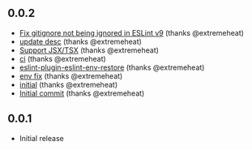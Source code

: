 ## 0.0.2
* [Fix gitignore not being ignored in ESLint v9](https://github.com/extremeheat/standard-tsx/commit/5cf299712901d01b873102ef34929f7cef171189) (thanks @extremeheat)
* [update desc](https://github.com/extremeheat/standard-tsx/commit/2dc6d31aac8bade5db767bf7e278574ab594a4ba) (thanks @extremeheat)
* [Support JSX/TSX](https://github.com/extremeheat/standard-tsx/commit/ce2987c7f9096b36e71c5b7ea8a5e5a4cbb98dc3) (thanks @extremeheat)
* [ci](https://github.com/extremeheat/standard-tsx/commit/29af0481aec24c5ea16ae05f439b83d2e57c6842) (thanks @extremeheat)
* [eslint-plugin-eslint-env-restore](https://github.com/extremeheat/standard-tsx/commit/a583a2e7141a7a4ed0ba5754026b3a16b18a7094) (thanks @extremeheat)
* [env fix](https://github.com/extremeheat/standard-tsx/commit/665ea391c181a33ec8f31bcffb09b852590a139b) (thanks @extremeheat)
* [initial](https://github.com/extremeheat/standard-tsx/commit/0bca988b97b88e730cd41666546f24a65b20b0cd) (thanks @extremeheat)
* [Initial commit](https://github.com/extremeheat/standard-tsx/commit/e42702ebac567c68f5d0f4918a856328f4f275d7) (thanks @extremeheat)

## 0.0.1

* Initial release